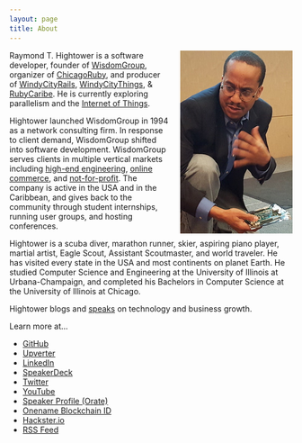 ```yaml
---
layout: page
title: About
---
```


<img style="margin-left:20px" src="/images/ray_hightower_pine64.jpg" align="right" alt="Ray Hightower with Pine64 at Flourish 2016, University of Illinois at Chicago" title="Ray Hightower with Pine64 at Flourish 2016, University of Illinois at Chicago" />

Raymond T. Hightower is a software developer, founder of [WisdomGroup](http://wisdomgroup.com), organizer of [ChicagoRuby](http://chicagoruby.org), and producer of [WindyCityRails](http://windycityrails.com), [WindyCityThings](http://windycitythings.com), & [RubyCaribe](http://rubycaribe.com). He is currently exploring parallelism and the [Internet of Things](http://windycitythings.com).

Hightower launched WisdomGroup in 1994 as a network consulting firm. In response to client demand, WisdomGroup shifted into software development. WisdomGroup serves clients in multiple vertical markets including [high-end engineering](http://www.wisdomgroup.com/case-studies/texas-am-university/), [online commerce](http://www.wisdomgroup.com/case-studies/singles-travel-international/), and [not-for-profit](http://www.wisdomgroup.com/case-studies/cathedralshelter/). The company is active in the USA and in the Caribbean, and gives back to the community through student internships, running user groups, and hosting conferences. 

Hightower is a scuba diver, marathon runner, skier, aspiring piano player, martial artist, Eagle Scout, Assistant Scoutmaster, and world traveler. He has visited every state in the USA and most continents on planet Earth. He studied Computer Science and Engineering at the University of Illinois at Urbana-Champaign, and completed his Bachelors in Computer Science at the University of Illinois at Chicago.

Hightower blogs and [speaks](/speaking) on technology and business growth.

Learn more at...

* [GitHub](http://github.com/rayhightower)
* [Upverter](https://upverter.com/rayhightower)
* [LinkedIn](http://linkedin.com/in/rayhightower)
* [SpeakerDeck](http://speakerdeck.com/rayhightower)
* [Twitter](http://twitter.com/rayhightower)
* [YouTube](http://youtube.com/wisdomgroupvideo)
* [Speaker Profile (Orate)](https://www.orate.me/speakers/825-ray-hightower)
* [Onename Blockchain ID](https://onename.com/rayhightower)
* [Hackster.io](https://www.hackster.io/rayhightower)
* [RSS Feed](/atom.xml)
